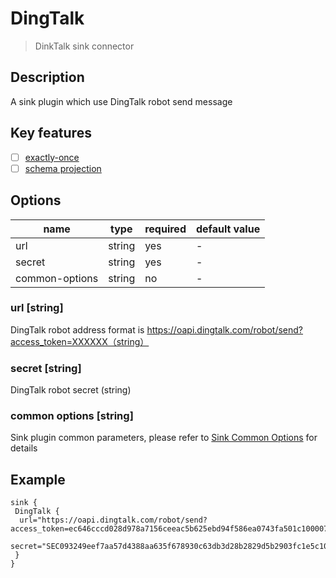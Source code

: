# DingTalk

> DinkTalk sink connector

## Description

A sink plugin which use DingTalk robot send message

## Key features

- [ ] [exactly-once](../../concept/connector-v2-features.md)
- [ ] [schema projection](../../concept/connector-v2-features.md)

## Options

| name             | type        | required | default value |
|------------------| ----------  | -------- | ------------- |
| url              | string      | yes      | -             |
| secret           | string      | yes      | -             |
| common-options   | string      | no       | -             |

### url [string]

DingTalk robot address format is https://oapi.dingtalk.com/robot/send?access_token=XXXXXX（string）

### secret [string]

DingTalk robot secret (string)

### common options [string]

Sink plugin common parameters, please refer to [Sink Common Options](common-options.md) for details

## Example

```hocon
sink {
 DingTalk {
  url="https://oapi.dingtalk.com/robot/send?access_token=ec646cccd028d978a7156ceeac5b625ebd94f586ea0743fa501c100007890"
  secret="SEC093249eef7aa57d4388aa635f678930c63db3d28b2829d5b2903fc1e5c10000"
 }
}
```
